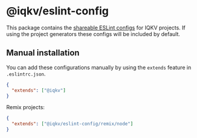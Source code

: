 # @iqkv/eslint-config

This package contains the [shareable ESLint configs](https://eslint.org/docs/developer-guide/shareable-configs) for IQKV projects.
If using the project generators these configs will be included by default.

## Manual installation

You can add these configurations manually by using the `extends` feature in `.eslintrc.json`.

```json
{
  "extends": ["@iqkv"]
}
```

Remix projects:

```json
{
  "extends": ["@iqkv/eslint-config/remix/node"]
}
```
